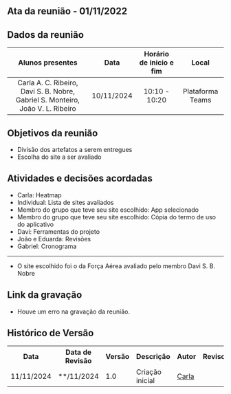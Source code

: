 ## Ata da reunião - 01/11/2022

## Dados da reunião

|                                     Alunos presentes                                     |    Data    | Horário de inicio e fim |      Local       |
| :--------------------------------------------------------------------------------------: | :--------: | :---------------------: | :--------------: |
| Carla A. C. Ribeiro, Davi S. B. Nobre, Gabriel S. Monteiro, João V. L. Ribeiro | 10/11/2024 |      10:10 - 10:20      | Plataforma Teams |

## Objetivos da reunião

- Divisão dos artefatos a serem entregues
- Escolha do site a ser avaliado

## Atividades e decisões acordadas

- Carla: Heatmap
- Individual: Lista de sites avaliados
- Membro do grupo que teve seu site escolhido: App selecionado
- Membro do grupo que teve seu site escolhido: Cópia do termo de uso do aplicativo
- Davi: Ferramentas do projeto
- João e Eduarda: Revisões
- Gabriel: Cronograma

---
- O site escolhido foi o da Força Aérea avaliado pelo membro  Davi S. B. Nobre

## Link da gravação

- Houve um erro na gravação da reunião.

## Histórico de Versão

<div align="center">
    <table>
    <tr>
        <th>Data</th>
        <th>Data de Revisão</th>
        <th>Versão</th>
        <th>Descrição</th>
        <th>Autor</th>
        <th>Revisor</th>
    </tr>
    <tr>
        <td>11/11/2024</td>
        <td>**/11/2024</td>
        <td>1.0</td>
        <td>Criação inicial</td>
        <td><a href="https://github.com/ccarlaa">Carla</a></td>
        <td><a href="https://github.com/"></a></td>
    </tr>
    </table>
</div>

